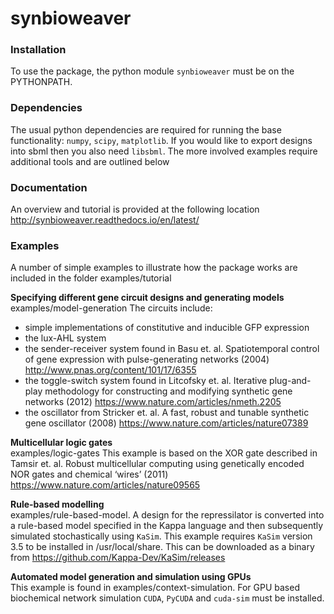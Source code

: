 synbioweaver
=============

### Installation
To use the package, the python module `synbioweaver` must be on the PYTHONPATH.

### Dependencies
The usual python dependencies are required for running the base functionality: `numpy`, `scipy`, `matplotlib`. If you would like to export designs into sbml then you also need `libsbml`. The more involved examples require additional tools and are outlined below

### Documentation
An overview and tutorial is provided at the following location
<http://synbioweaver.readthedocs.io/en/latest/>

### Examples
A number of simple examples to illustrate how the package works are included in the folder examples/tutorial

**Specifying different gene circuit designs and generating models**  
examples/model-generation
The circuits include: 
* simple implementations of constitutive and inducible GFP expression
* the lux-AHL system
* the sender-receiver system found in Basu et. al. Spatiotemporal control of gene expression with pulse-generating networks (2004) <http://www.pnas.org/content/101/17/6355>
* the toggle-switch system found in Litcofsky et. al. Iterative plug-and-play methodology for constructing and modifying synthetic gene networks (2012) <https://www.nature.com/articles/nmeth.2205>
* the oscillator from Stricker et. al. A fast, robust and tunable synthetic gene oscillator (2008) <https://www.nature.com/articles/nature07389>

**Multicellular logic gates**  
examples/logic-gates
This example is based on the XOR gate described in Tamsir et. al. Robust multicellular computing using genetically encoded NOR gates and chemical ‘wires’ (2011) <https://www.nature.com/articles/nature09565>

**Rule-based modelling**  
examples/rule-based-model. 
A design for the repressilator is converted into a rule-based model specified in the Kappa language and then subsequently simulated stochastically using `KaSim`. This example requires `KaSim` version 3.5 to be installed in /usr/local/share. This can be downloaded as a binary from <https://github.com/Kappa-Dev/KaSim/releases>

**Automated model generation and simulation using GPUs**  
This example is found in examples/context-simulation. For GPU based biochemical network simulation `CUDA`, `PyCUDA` and `cuda-sim` must be installed.

